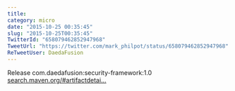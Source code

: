 ```yaml
---
title: 
category: micro
date: "2015-10-25 00:35:45"
slug: "2015-10-25T00:35:45"
TwitterId: "658079462852947968"
TweetUrl: "https://twitter.com/mark_philpot/status/658079462852947968"
ReTweetUser: DaedaFusion
---
```


<i class="fa fa-retweet" aria-hidden="true"></i> Release
com.daedafusion:security-framework:1.0
[search.maven.org/#artifactdetai…](http://search.maven.org/#artifactdetails%7Ccom.daedafusion%7Csecurity-framework%7C1.0%7Cjar)
